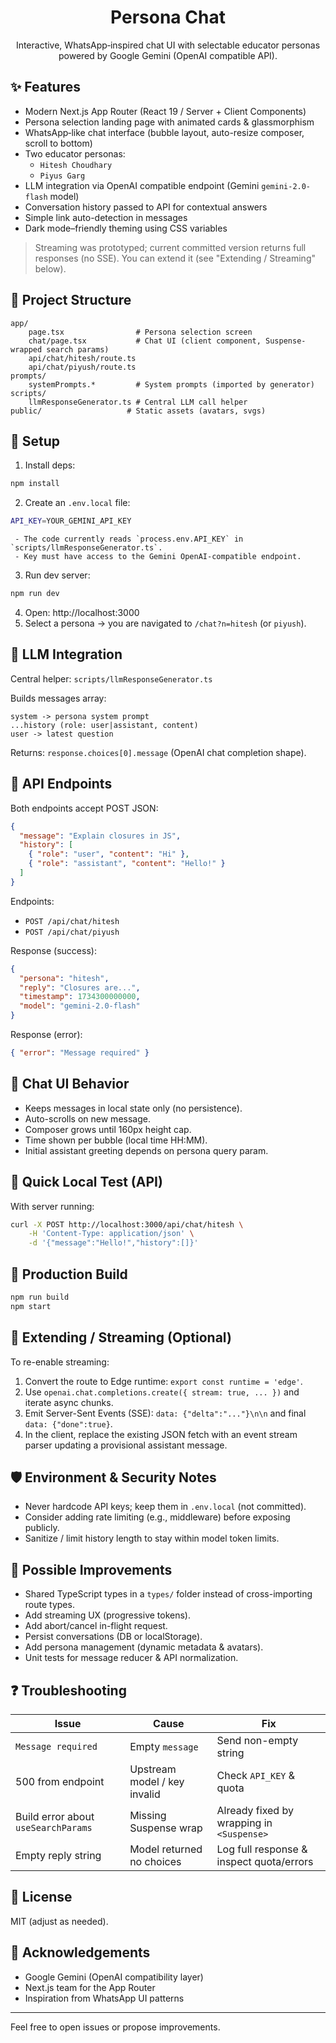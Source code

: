 <div align="center">
	<h1>Persona Chat</h1>
	<p>Interactive, WhatsApp‑inspired chat UI with selectable educator personas powered by Google Gemini (OpenAI compatible API).</p>
</div>

## ✨ Features

- Modern Next.js App Router (React 19 / Server + Client Components)
- Persona selection landing page with animated cards & glassmorphism
- WhatsApp‑like chat interface (bubble layout, auto-resize composer, scroll to bottom)
- Two educator personas:
  - `Hitesh Choudhary`
  - `Piyus Garg`
- LLM integration via OpenAI compatible endpoint (Gemini `gemini-2.0-flash` model)
- Conversation history passed to API for contextual answers
- Simple link auto-detection in messages
- Dark mode–friendly theming using CSS variables

> Streaming was prototyped; current committed version returns full responses (no SSE). You can extend it (see "Extending / Streaming" below).

## 📂 Project Structure

```
app/
	page.tsx                # Persona selection screen
	chat/page.tsx           # Chat UI (client component, Suspense-wrapped search params)
	api/chat/hitesh/route.ts
	api/chat/piyush/route.ts
prompts/
	systemPrompts.*         # System prompts (imported by generator)
scripts/
	llmResponseGenerator.ts # Central LLM call helper
public/                   # Static assets (avatars, svgs)
```

## 🔧 Setup

1. Install deps:

```bash
npm install
```

2. Create an `.env.local` file:

```bash
API_KEY=YOUR_GEMINI_API_KEY
```

     - The code currently reads `process.env.API_KEY` in `scripts/llmResponseGenerator.ts`.
     - Key must have access to the Gemini OpenAI-compatible endpoint.

3. Run dev server:

```bash
npm run dev
```

4. Open: http://localhost:3000
5. Select a persona → you are navigated to `/chat?n=hitesh` (or `piyush`).

## 🧠 LLM Integration

Central helper: `scripts/llmResponseGenerator.ts`

Builds messages array:

```
system -> persona system prompt
...history (role: user|assistant, content)
user -> latest question
```

Returns: `response.choices[0].message` (OpenAI chat completion shape).

## 🔌 API Endpoints

Both endpoints accept POST JSON:

```json
{
  "message": "Explain closures in JS",
  "history": [
    { "role": "user", "content": "Hi" },
    { "role": "assistant", "content": "Hello!" }
  ]
}
```

Endpoints:

- `POST /api/chat/hitesh`
- `POST /api/chat/piyush`

Response (success):

```json
{
  "persona": "hitesh",
  "reply": "Closures are...",
  "timestamp": 1734300000000,
  "model": "gemini-2.0-flash"
}
```

Response (error):

```json
{ "error": "Message required" }
```

## 💬 Chat UI Behavior

- Keeps messages in local state only (no persistence).
- Auto-scrolls on new message.
- Composer grows until 160px height cap.
- Time shown per bubble (local time HH:MM).
- Initial assistant greeting depends on persona query param.

## 🧪 Quick Local Test (API)

With server running:

```bash
curl -X POST http://localhost:3000/api/chat/hitesh \
	-H 'Content-Type: application/json' \
	-d '{"message":"Hello!","history":[]}'
```

## 🚀 Production Build

```bash
npm run build
npm start
```

## 🔄 Extending / Streaming (Optional)

To re-enable streaming:

1. Convert the route to Edge runtime: `export const runtime = 'edge'`.
2. Use `openai.chat.completions.create({ stream: true, ... })` and iterate async chunks.
3. Emit Server-Sent Events (SSE): `data: {"delta":"..."}\n\n` and final `data: {"done":true}`.
4. In the client, replace the existing JSON fetch with an event stream parser updating a provisional assistant message.

## 🛡️ Environment & Security Notes

- Never hardcode API keys; keep them in `.env.local` (not committed).
- Consider adding rate limiting (e.g., middleware) before exposing publicly.
- Sanitize / limit history length to stay within model token limits.

## 🧱 Possible Improvements

- Shared TypeScript types in a `types/` folder instead of cross-importing route types.
- Add streaming UX (progressive tokens).
- Add abort/cancel in-flight request.
- Persist conversations (DB or localStorage).
- Add persona management (dynamic metadata & avatars).
- Unit tests for message reducer & API normalization.

## ❓ Troubleshooting

| Issue                               | Cause                        | Fix                                       |
| ----------------------------------- | ---------------------------- | ----------------------------------------- |
| `Message required`                  | Empty `message`              | Send non-empty string                     |
| 500 from endpoint                   | Upstream model / key invalid | Check `API_KEY` & quota                   |
| Build error about `useSearchParams` | Missing Suspense wrap        | Already fixed by wrapping in `<Suspense>` |
| Empty reply string                  | Model returned no choices    | Log full response & inspect quota/errors  |

## 📜 License

MIT (adjust as needed).

## 🙌 Acknowledgements

- Google Gemini (OpenAI compatibility layer)
- Next.js team for the App Router
- Inspiration from WhatsApp UI patterns

---

Feel free to open issues or propose improvements.
